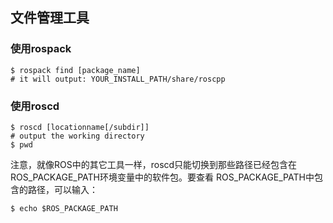 ## 文件管理工具
### 使用rospack
```
$ rospack find [package_name]
# it will output: YOUR_INSTALL_PATH/share/roscpp
```
### 使用roscd
```
$ roscd [locationname[/subdir]]
# output the working directory
$ pwd
```
注意，就像ROS中的其它工具一样，roscd只能切换到那些路径已经包含在ROS_PACKAGE_PATH环境变量中的软件包。要查看 ROS_PACKAGE_PATH中包含的路径，可以输入：
```
$ echo $ROS_PACKAGE_PATH
```